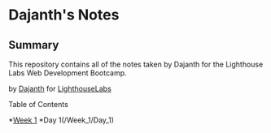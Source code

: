 # Dajanth's Notes

## Summary

This repository contains all of the notes taken by Dajanth for the Lighthouse Labs Web Development Bootcamp.



by [Dajanth](https://github.com/Rejindael/lighthouse-web-notes) for [LighthouseLabs](https://www.lighthouselabs.ca/)


Table of Contents

*[Week 1](Week_1)
    *Day 1(/Week_1/Day_1)
